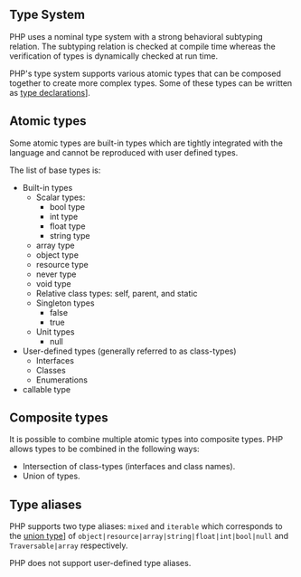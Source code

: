  
## Type System
 
 PHP uses a nominal type system with a strong behavioral subtyping relation. The subtyping relation is checked at compile time whereas the verification of types is dynamically checked at run time. 
 
 PHP's type system supports various atomic types that can be composed together to create more complex types. Some of these types can be written as [type declarations](language.types.declarations)]. 
 
 
## Atomic types
 
 Some atomic types are built-in types which are tightly integrated with the language and cannot be reproduced with user defined types. 
 
 The list of base types is: <ul> 
<li> 
Built-in types
 
<ul> 
<li> 
 Scalar types: 
 
<ul> 
<li> 
bool type
 </li>
 
<li> 
int type
 </li>
 
<li> 
float type
 </li>
 
<li> 
string type
 </li>
 </ul>
 </li>
 
<li> 
array type
 </li>
 
<li> 
object type
 </li>
 
<li> 
resource type
 </li>
 
<li> 
never type
 </li>
 
<li> 
void type
 </li>
 
<li> 
 Relative class types: self, parent, and static 
 </li>
 
<li> 
 Singleton types 
 
<ul> 
<li> 
false
 </li>
 
<li> 
true
 </li>
 </ul>
 </li>
 
<li> 
 Unit types 
 
<ul> 
<li> 
null
 </li>
 </ul>
 </li>
 </ul>
 </li>
 
<li> 
 User-defined types (generally referred to as class-types) 
 
<ul> 
<li> 
Interfaces
 </li>
 
<li> 
Classes
 </li>
 
<li> 
Enumerations
 </li>
 </ul>
 </li>
 
<li> 
callable type
 </li>
 </ul> 
 
<!-- start sect3 -->
<!--

   Scalar types
   
    A value is considered scalar if it is of type int,
    float, string or bool.
   
  
-->
 
<!-- start sect3 -->
<!--

   User-defined types
   
    It is possible to define custom types with
    interfaces,
    classes and
    enumerations.
    These are considered as user-defined types, or class-types.
    For example, a class called Elephant can be defined,
    then objects of type Elephant can be instantiated,
    and a function can request a parameter of type Elephant.
   
  
-->
 
 
 
## Composite types
 
 It is possible to combine multiple atomic types into composite types. PHP allows types to be combined in the following ways: 
 
<ul> 
<li> 
 Intersection of class-types (interfaces and class names). 
 </li>
 
<li> 
 Union of types. 
 </li>
 </ul>
 
<!-- start sect3 -->
<!--

   Intersection types
   
    An intersection type accepts values which satisfies multiple
    class-type declarations, rather than a single one.
    Individual types which form the intersection type are joined by the
    {{ amp }} symbol. Therefore, an intersection type comprised
    of the types T, U, and
    V will be written as T{{ amp }}U{{ amp }}V.
   
  
-->
 
<!-- start sect3 -->
<!--

   Union types
   
    A union type accepts values of multiple different types,
    rather than a single one.
    Individual types which form the union type are joined by the
    | symbol. Therefore, a union type comprised
    of the types T, U, and
    V will be written as T|U|V.
    If one of the types is an intersection type, it needs to be bracketed
    with parenthesis for it to written in DNF:
    T|(X{{ amp }}Y).
   
  
-->
 
 
 
## Type aliases
 
 PHP supports two type aliases: `mixed` and `iterable` which corresponds to the [union type](language.types.type-system.composite.union)] of `object|resource|array|string|float|int|bool|null` and `Traversable|array` respectively. 
 
<div class="note">
     
 PHP does not support user-defined type aliases. 
 
</div>
 

